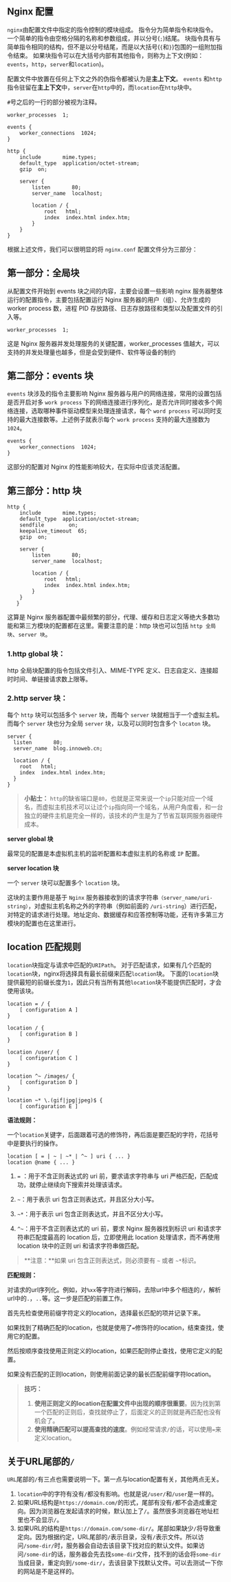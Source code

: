## Nginx 配置

`nginx`由配置文件中指定的指令控制的模块组成。 指令分为简单指令和块指令。 一个简单的指令由空格分隔的名称和参数组成，并以分号(`;`)结尾。 块指令具有与简单指令相同的结构，但不是以分号结尾，而是以大括号(`{`和`}`)包围的一组附加指令结束。 如果块指令可以在大括号内部有其他指令，则称为上下文(例如：`events`，`http`，`server`和`location`)。

配置文件中放置在任何上下文之外的伪指令都被认为是**主上下文**。 `events` 和`http`指令驻留在**主上下文**中，`server`在`http`中的，而`location`在`http`块中。

`#`号之后的一行的部分被视为注释。

```nginx
worker_processes  1;

events {
    worker_connections  1024;
}

http {
    include       mime.types;
    default_type  application/octet-stream;
    gzip  on;

    server {
        listen       80;
        server_name  localhost;

        location / {
            root   html;
            index  index.html index.htm;
        }
    }
}
```

根据上述文件，我们可以很明显的将 `nginx.conf` 配置文件分为三部分：

## **第一部分：全局块**

从配置文件开始到 events 块之间的内容，主要会设置一些影响 nginx 服务器整体运行的配置指令，主要包括配置运行 Nginx 服务器的用户（组）、允许生成的 worker process 数，进程 PID 存放路径、日志存放路径和类型以及配置文件的引入等。

```nginx
worker_processes  1;
```

这是 Nginx 服务器并发处理服务的关键配置，worker_processes 值越大，可以支持的并发处理量也越多，但是会受到硬件、软件等设备的制约

## **第二部分：events 块**

`events` 块涉及的指令主要影响 Nginx 服务器与用户的网络连接，常用的设置包括是否开启对多 `work process` 下的网络连接进行序列化，是否允许同时接收多个网络连接，选取哪种事件驱动模型来处理连接请求，每个 `word process` 可以同时支持的最大连接数等。上述例子就表示每个 `work process` 支持的最大连接数为 `1024`。

```nginx
events {
    worker_connections  1024;
}
```

这部分的配置对 Nginx 的性能影响较大，在实际中应该灵活配置。

## **第三部分：http 块**

```nginx
http {
    include       mime.types;
    default_type  application/octet-stream;
    sendfile        on;
    keepalive_timeout  65;
    gzip  on;

    server {
        listen       80;
        server_name  localhost;

        location / {
            root   html;
            index  index.html index.htm;
        }
    }
   }
```

这算是 Nginx 服务器配置中最频繁的部分，代理、缓存和日志定义等绝大多数功能和第三方模块的配置都在这里。需要注意的是：http 块也可以包括 `http 全局块`、`server 块`。

### 1.http global 块：

http 全局块配置的指令包括文件引入、MIME-TYPE 定义、日志自定义、连接超时时间、单链接请求数上限等。

### 2.http server 块：

每个 `http` 块可以包括多个 `server` 块，而每个 `server` 块就相当于一个虚拟主机。而每个 `server` 块也分为全局 `server` 块，以及可以同时包含多个 `locaton` 块。

```nginx
server {
  listen       80;
  server_name  blog.innoweb.cn;

  location / {
    root   html;
    index  index.html index.htm;
  }
}
```

> **小贴士：** `http`的缺省端口是`80`，也就是正常来说一个`ip`只能对应一个域名，而虚拟主机技术可以让过个`ip`指向同一个域名，从用户角度看，和一台独立的硬件主机是完全一样的，该技术的产生是为了节省互联网服务器硬件成本。

**server global 块**

最常见的配置是本虚拟机主机的监听配置和本虚拟主机的名称或 `IP` 配置。

**server location 块**

一个 `server` 块可以配置多个 `location` 块。

这块的主要作用是基于 `Nginx` 服务器接收到的请求字符串`（server_name/uri-string）`，对虚拟主机名称之外的字符串（例如前面的 `/uri-string`）进行匹配，对特定的请求进行处理。地址定向、数据缓存和应答控制等功能，还有许多第三方模块的配置也在这里进行。

## location 匹配规则

`location`块指定与请求中匹配的`URIPath`。 对于匹配请求，如果有几个匹配的`location`块，nginx将选择具有最长前缀来匹配`location`块。 下面的`location`块提供最短的前缀长度为`1`，因此只有当所有其他`location`块不能提供匹配时，才会使用该块。

```nginx
location = / {
    [ configuration A ]
}

location / {
    [ configuration B ]
}

location /user/ {
    [ configuration C ]
}

location ^~ /images/ {
    [ configuration D ]
}

location ~* \.(gif|jpg|jpeg)$ {
    [ configuration E ]

```

**语法规则：**

一个`location`关键字，后面跟着可选的修饰符，再后面是要匹配的字符，花括号中是要执行的操作。

```
location [ = | ~ | ~* | ^~ ] uri { ... }
location @name { ... }
```

1. `=` ：用于不含正则表达式的 uri 前，要求请求字符串与 uri 严格匹配，匹配成功，就停止继续向下搜索并处理该请求。

2. `~`：用于表示 uri 包含正则表达式，并且区分大小写。

3. `~*`：用于表示 uri 包含正则表达式，并且不区分大小写。

4. `^~`：用于不含正则表达式的 uri 前，要求 Nginx 服务器找到标识 uri 和请求字符串匹配度最高的 location 后，立即使用此 location 处理请求，而不再使用 location 块中的正则 uri 和请求字符串做匹配。

> **注意：**如果 uri 包含正则表达式，则必须要有 `~` 或者 `~*`标识。

**匹配规则：**

对请求的url序列化。例如，对`%xx`等字符进行解码，去除url中多个相连的`/`，解析url中的`.`，`..`等。这一步是匹配的前置工作。

首先先检查使用前缀字符定义的location，选择最长匹配的项并记录下来。

如果找到了精确匹配的location，也就是使用了`=`修饰符的location，结束查找，使用它的配置。

然后按顺序查找使用正则定义的location，如果匹配则停止查找，使用它定义的配置。

如果没有匹配的正则location，则使用前面记录的最长匹配前缀字符location。

> **技巧：**
>
> 1. **使用正则定义的location在配置文件中出现的顺序很重要**。因为找到第一个匹配的正则后，查找就停止了，后面定义的正则就是再匹配也没有机会了。
> 2. **使用精确匹配可以提高查找的速度**。例如经常请求`/`的话，可以使用`=`来定义location。

## 关于URL尾部的`/`

`URL`尾部的`/`有三点也需要说明一下。第一点与location配置有关，其他两点无关。

1. `location`中的字符有没有`/`都没有影响。也就是说`/user/`和`/user`是一样的。
2. 如果URL结构是`https://domain.com/`的形式，尾部有没有`/`都不会造成重定向。因为浏览器在发起请求的时候，默认加上了`/`。虽然很多浏览器在地址栏里也不会显示`/`。
3. 如果URL的结构是`https://domain.com/some-dir/`。尾部如果缺少`/`将导致重定向。因为根据约定，URL尾部的`/`表示目录，没有`/`表示文件。所以访问`/some-dir/`时，服务器会自动去该目录下找对应的默认文件。如果访问`/some-dir`的话，服务器会先去找`some-dir`文件，找不到的话会将`some-dir`当成目录，重定向到`/some-dir/`，去该目录下找默认文件。可以去测试一下你的网站是不是这样的。